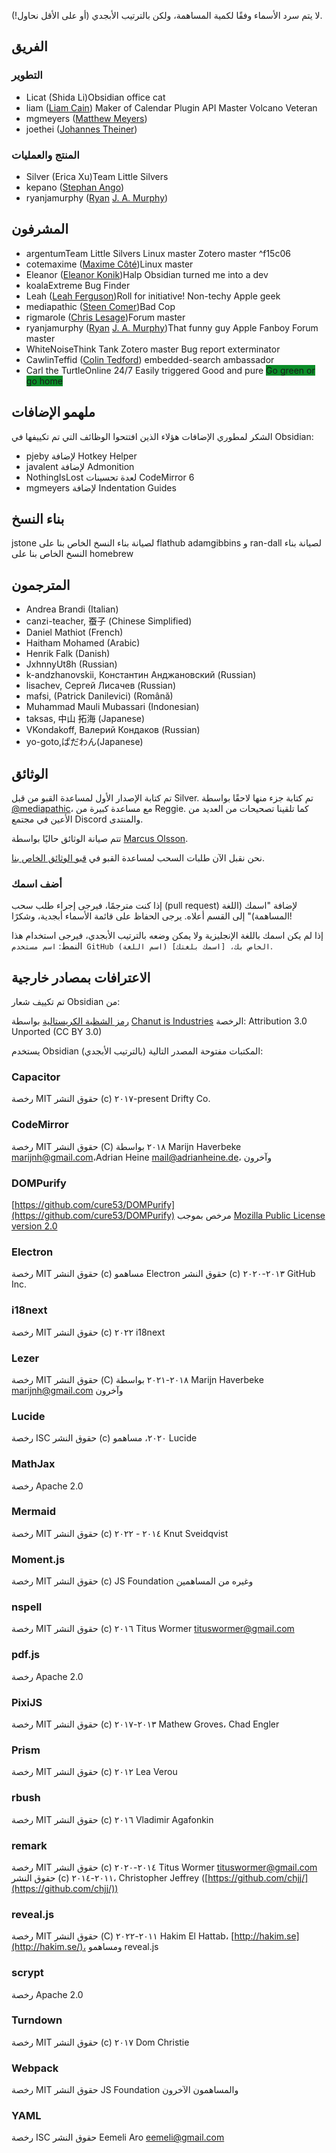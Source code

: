 لا يتم سرد الأسماء وفقًا لكمية المساهمة، ولكن بالترتيب الأبجدي (أو على الأقل نحاول!).

## الفريق

### التطوير

- Licat (Shida Li)<span class='flair mod-pop'>Obsidian office cat</span>
- liam ([Liam Cain](https://liamca.in/)) <span class='flair mod-pop'>Maker of Calendar</span> <span class='flair mod-pop'>Plugin API Master</span> <span class='flair mod-pop'>Volcano Veteran</span>
- mgmeyers ([Matthew Meyers](https://matthewmeye.rs/))
- joethei ([Johannes Theiner](https://joethei.xyz/))

### المنتج والعمليات

- Silver (Erica Xu)<span class='flair mod-pop'>Team Little Silvers</span>
- kepano ([Stephan Ango](https://stephanango.com/))
- ryanjamurphy ([Ryan](https://fulcra.design/) [J. A. Murphy](https://axle.design/))

## المشرفون

- argentum<span class='flair mod-pop'>Team Little Silvers</span> <span class='flair mod-pop'>Linux master</span> <span class='flair mod-pop'>Zotero master</span> ^f15c06
- cotemaxime ([Maxime Côté](https://www.maximecote.me/))<span class='flair mod-pop'>Linux master</span>
- Eleanor ([Eleanor Konik](https://eleanorkonik.com))<span class='flair mod-pop'>Halp Obsidian turned me into a dev</span>
- koala<span class='flair mod-pop'>Extreme Bug Finder</span>
- Leah ([Leah Ferguson](http://leahferguson.com))<span class='flair mod-pop'>Roll for initiative!</span> <span class='flair mod-pop'>Non-techy Apple geek</span>
- mediapathic ([Steen Comer](http://mediapathic.net/))<span class='flair mod-pop'>Bad Cop</span>
- rigmarole ([Chris Lesage](http://rigmarolestudio.com))<span class='flair mod-pop'>Forum master</span>
- ryanjamurphy ([Ryan](https://fulcra.design/) [J. A. Murphy](https://axle.design/))<span class='flair mod-pop'>That funny guy</span> <span class='flair mod-pop'>Apple Fanboy</span> <span class='flair mod-pop'>Forum master</span>
- WhiteNoise<span class='flair mod-pop'>Think Tank</span> <span class='flair mod-pop'>Zotero master</span> <span class='flair mod-pop'>Bug report exterminator</span>
- CawlinTeffid ([Colin Tedford](https://colintedford.com/)) <span class='flair mod-pop'>embedded-search ambassador</span>
- Carl the Turtle<span class='flair mod-pop'>Online 24/7</span> <span class='flair mod-pop'>Easily triggered</span> <span class='flair mod-pop'>Good and pure</span> <span class='flair mod-pop' style='background-color:#0a8c28'>Go green or go home</span>

## ملهمو الإضافات

الشكر لمطوري الإضافات هؤلاء الذين افتتحوا الوظائف التي تم تكييفها في Obsidian:

- pjeby لإضافة Hotkey Helper
- javalent لإضافة Admonition
- NothingIsLost لعدة تحسينات CodeMirror 6
- mgmeyers لإضافة Indentation Guides

## بناء النسخ

jstone لصيانة بناء النسخ الخاص بنا على flathub
adamgibbins و ran-dall لصيانة بناء النسخ الخاص بنا على homebrew

## المترجمون

- Andrea Brandi (Italian)
- canzi-teacher, 蚕子 (Chinese Simplified)
- Daniel Mathiot (French)
- Haitham Mohamed (Arabic)
- Henrik Falk (Danish)
- JxhnnyUt8h (Russian)
- k-andzhanovskii, Константин Анджановский (Russian)
- lisachev, Сергей Лисачев (Russian)
- mafsi, (Patrick Danilevici) (Română)
- Muhammad Mauli Mubassari (Indonesian)
- taksas, 中山 拓海 (Japanese)
- VKondakoff, Валерий Кондаков (Russian)
- yo-goto,ぱだわん(Japanese)

## الوثائق

تم كتابة الإصدار الأول لمساعدة القبو من قبل Silver. تم كتابة جزء منها لاحقًا بواسطة [@mediapathic](http://mediapathic.net/)، مع مساعدة كبيرة من Reggie. كما تلقينا تصحيحات من العديد من الأعين في مجتمع Discord والمنتدى.

تتم صيانة الوثائق حاليًا بواسطة [Marcus Olsson](https://marcus.se.net/).

نحن نقبل الآن طلبات السحب لمساعدة القبو في [قبو الوثائق الخاص بنا](https://github.com/obsidianmd/obsidian-docs/).

### أضف اسمك

إذا كنت مترجمًا، فيرجى إجراء طلب سحب (pull request) لإضافة "اسمك (اللغة المساهمة)" إلى القسم أعلاه. يرجى الحفاظ على قائمة الأسماء أبجدية، وشكرًا!

إذا لم يكن اسمك باللغة الإنجليزية ولا يمكن وضعه بالترتيب الأبجدي، فيرجى استخدام هذا النمط: `اسم مستخدم GitHub الخاص بك، [اسمك بلغتك] (اسم اللغة)`.

## الاعترافات بمصادر خارجية

تم تكييف شعار Obsidian من:

[رمز الشظية الكريستالية](https://icon-icons.com/icon/Crystal-Shard/88819)
بواسطة [Chanut is Industries](https://icon-icons.com/users/W52nHhY3W1VlvwyJTwS4d/icon-sets/ "مصمم")
الرخصة: Attribution 3.0 Unported (CC BY 3.0)

يستخدم Obsidian المكتبات مفتوحة المصدر التالية (بالترتيب الأبجدي):

### Capacitor

رخصة MIT
حقوق النشر (c) ٢٠١٧-present Drifty Co.

### CodeMirror

رخصة MIT
حقوق النشر (C) ٢٠١٨ بواسطة Marijn Haverbeke [marijnh@gmail.com](mailto:marijnh@gmail.com)،Adrian Heine [mail@adrianheine.de](mailto:mail@adrianheine.de)، وآخرون

### DOMPurify

[https://github.com/cure53/DOMPurify](https://github.com/cure53/DOMPurify)
مرخص بموجب [Mozilla Public License version 2.0](http://mozilla.org/MPL/2.0/)

### Electron

رخصة MIT
حقوق النشر (c) مساهمو Electron
حقوق النشر (c) ٢٠١٣-٢٠٢٠ GitHub Inc.

### i18next

رخصة MIT
حقوق النشر (c) ٢٠٢٢ i18next

### Lezer

رخصة MIT
حقوق النشر (C) ٢٠١٨-٢٠٢١ بواسطة Marijn Haverbeke [marijnh@gmail.com](mailto:marijnh@gmail.com) وآخرون

### Lucide

رخصة ISC
حقوق النشر (c) ٢٠٢٠، مساهمو Lucide

### MathJax

رخصة Apache 2.0

### Mermaid

رخصة MIT
حقوق النشر (c) ٢٠١٤ - ٢٠٢٢ Knut Sveidqvist

### Moment.js

رخصة MIT
حقوق النشر (c) JS Foundation وغيره من المساهمين

### nspell

رخصة MIT
حقوق النشر (c) ٢٠١٦ Titus Wormer [tituswormer@gmail.com](mailto:tituswormer@gmail.com)

### pdf.js

رخصة Apache 2.0

### PixiJS

رخصة MIT
حقوق النشر (c) ٢٠١٣-٢٠١٧ Mathew Groves، Chad Engler

### Prism

رخصة MIT
حقوق النشر (c) ٢٠١٢ Lea Verou

### rbush

رخصة MIT
حقوق النشر (c) ٢٠١٦ Vladimir Agafonkin

### remark

رخصة MIT
حقوق النشر (c) ٢٠١٤-٢٠٢٠ Titus Wormer [tituswormer@gmail.com](mailto:tituswormer@gmail.com)
حقوق النشر (c) ٢٠١١-٢٠١٤، Christopher Jeffrey ([https://github.com/chjj/](https://github.com/chjj/))

### reveal.js

رخصة MIT
حقوق النشر (C) ٢٠١١-٢٠٢٢ Hakim El Hattab، [http://hakim.se](http://hakim.se/)، ومساهمو reveal.js

### scrypt

رخصة Apache 2.0

### Turndown

رخصة MIT
حقوق النشر (c) ٢٠١٧ Dom Christie

### Webpack

رخصة MIT
حقوق النشر JS Foundation والمساهمون الآخرون

### YAML

رخصة ISC
حقوق النشر Eemeli Aro <eemeli@gmail.com>
